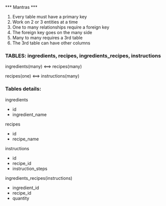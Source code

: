 *** Mantras *** 
1. Every table must have a primary key
2. Work on 2 or 3 entities at a time
3. One to many relationships require a foreign key
4. The foreign key goes on the many side
5. Many to many requires a 3rd table
6. The 3rd table can have other columns

### TABLES: ingredients, recipes, ingredients_recipes, instructions

ingredients(many) <==> recipes(many)

recipes(one) <==> instructions(many)
### Tables details:

ingredients
- id 
- ingredient_name

recipes
- id
- recipe_name

instructions
- id
- recipe_id
- instruction_steps

ingredients_recipes(instructions)
- ingredient_id
- recipe_id
- quantity
